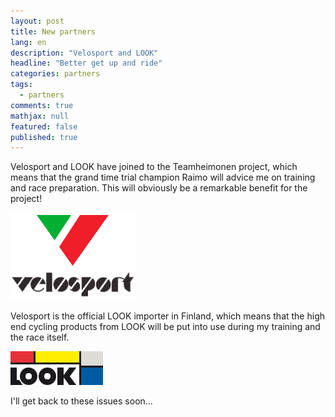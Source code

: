 ```yaml
---
layout: post
title: New partners
lang: en
description: "Velosport and LOOK"
headline: "Better get up and ride"
categories: partners
tags: 
  - partners
comments: true
mathjax: null
featured: false
published: true
---
```


Velosport and LOOK have joined to the Teamheimonen project, which means that the grand time trial champion Raimo 
will advice me on training and race preparation. This will obviously be a remarkable benefit for the project!

![Velosport](/images/velosport-logo.png)

Velosport is the official LOOK importer in Finland, which means that the high end cycling products from LOOK will
be put into use during my training and the race itself.

![LOOK](/images/look-logo.gif)

I'll get back to these issues soon...